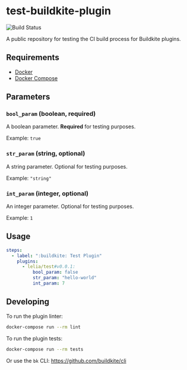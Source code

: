 # test-buildkite-plugin

![Build Status](https://github.com/lelia/test-buildkite-plugin/workflows/CI/badge.svg?branch=master)

A public repository for testing the CI build process for Buildkite plugins.

## Requirements

* [Docker](https://docs.docker.com/get-docker/)
* [Docker Compose](https://docs.docker.com/compose/install/)

## Parameters

### `bool_param` (boolean, required)

A boolean parameter. **Required** for testing purposes.

Example: `true`

### `str_param` (string, optional)

A string parameter. Optional for testing purposes.

Example: `"string"`

### `int_param` (integer, optional)

An integer parameter. Optional for testing purposes.

Example: `1`

## Usage

```yaml
steps:
  - label: ":buildkite: Test Plugin"
    plugins:
      - lelia/test#v0.0.1:
          bool_param: false
          str_param: "hello-world"
          int_param: 7
```

## Developing

To run the plugin linter:

```bash
docker-compose run --rm lint
```

To run the plugin tests:

```bash
docker-compose run --rm tests
```

Or use the `bk` CLI: https://github.com/buildkite/cli
